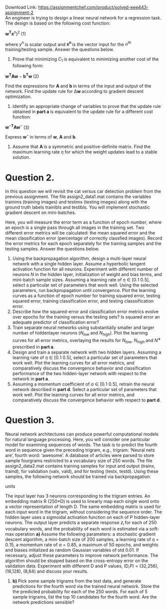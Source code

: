 Download Link: https://assignmentchef.com/product/solved-eee443-assignment-2
<br>
An engineer is trying to design a linear neural network for a regression task. The design is based on the following cost function:

<strong> w<sup>T</sup>x</strong><em><sup>n</sup></em>)<sup>2                                                                                                         </sup>(1)

where <em>y<sup>n </sup></em>is scalar output and <strong>x<sup>n </sup></strong>is the vector input for the <em>n<sup>th </sup></em>training/testing sample. Answer the questions below.

<ol>

 <li>Prove that minimizing <em>C</em><sub>1 </sub>is equivalent to minimizing another cost of the following form:</li>

</ol>

<strong>w<sup>T</sup>Aw </strong>− <strong>b<sup>T</sup>w                                                        </strong>(2)

Find the expressions for <strong>A </strong>and <strong>b </strong>in terms of the input and output of the network. Find the update rule for ∆<strong>w </strong>according to gradient descent optimization.

<ol>

 <li>Identify an appropriate change of variables to prove that the update rule obtained in <strong>part a </strong>is equivalent to the update rule for a different cost function:</li>

</ol>

<strong>w˜<sup>T</sup>Aw˜                                                             </strong>(3)

Express <strong>w˜ </strong>in terms of <strong>w</strong>, <strong>A </strong>and <strong>b</strong>.

<ol>

 <li>Assume that <strong>A </strong>is a symmetric and positive-definite matrix. Find the maximum learning rate <em>η </em>for which the weight updates lead to a stable solution.</li>

</ol>

<h1>Question 2.</h1>

In this question we will revisit the cat versus car detection problem from the previous assignment. The file assign2_data1.mat contains the variables trainims (training images) and testims (testing images) along with the ground truth labels trainlbls and testlbls. You will implement stochastic gradient descent on mini-batches.

Here, you will measure the error term as a function of epoch number, where an epoch is a single pass through all images in the training set. Two different error metrics will be calculated: the mean squared error and the mean classification error (percentage of correctly classfied images). Record the error metrics for each epoch separately for the training samples and the testing samples. Answer the questions below.

<ol>

 <li>Using the backpropagation algorithm, design a multi-layer neural network with a single hidden layer. Assume a hyperbolic tangent activation function for all neurons. Experiment with different number of neurons <em>N </em>in the hidden layer, initialization of weight and bias terms, and mini-batch sample sizes. Assuming a learning rate of <em>η </em>∈ [0<em>.</em>1 0<em>.</em>5], select a particular set of parameters that work well. Using the selected parameters, run backpropagation until convergence. Plot the learning curves as a function of epoch number for training squared error, testing squared error, training classification error, and testing classsification error.</li>

 <li>Describe how the squared-error and classification error metrics evolve over epochs for the training versus the testing sets? Is squared error an adequate predictor of classification error?</li>

 <li>Train separate neural networks using substantially smaller and larger number of hiddenlayer neurons (<em>N<sub>low </sub></em>and <em>N<sub>high</sub></em>). Plot the learning curves for all error metrics, overlaying the results for <em>N<sub>low</sub></em>, <em>N<sub>high </sub></em>and <em>N</em><sup>∗ </sup>prescribed in <strong>part a</strong>.</li>

 <li>Design and train a separate network with two hidden layers. Assuming a learning rate of <em>η </em>∈ [0<em>.</em>1 0<em>.</em>5], select a particular set of parameters that work well. Plot the learning curves for all error metrics, and comparatively discuss the convergence behavior and classification performance of the two hidden-layer network with respect to the network in <strong>part a</strong>.</li>

 <li>Assuming a momentum coefficient of <em>α </em>∈ [0<em>.</em>1 0<em>.</em>5], retrain the neural network described in <strong>part d</strong>. Select a particular set of parameters that work well. Plot the learning curves for all error metrics, and comparatively discuss the convergence behavior with respect to <strong>part d</strong>.</li>

</ol>

<h1>Question 3.</h1>

Neural network architectures can produce powerful computational models for natural language processing. Here, you will consider one particular model for examining sequences of words. The task is to predict the fourth word in sequence given the preceding trigram, e.g., trigram: ‘Neural nets are’, fourth word: ‘awesome’. A database of articles were parsed to store sample fourgrams restricted to a vocabulary size of 250 words. The file assign2_data2.mat contains training samples for input and output (trainx, traind), for validation (valx, vald), and for testing (testx, testd). Using these samples, the following network should be trained via backpropagation:

units

The input layer has 3 neurons corresponding to the trigram entries. An embedding matrix R (250×D) is used to linearly map each single word onto a vector representation of length D. The same embedding matrix is used for each input word in the trigram, without considering the sequence order. The hidden layer uses a sigmoidal activation function on each of P hidden-layer neurons. The output layer predicts a separate response <em>z<sub>i </sub></em>for each of 250 vocabulary words, and the probability of each word is estimated via a soft-max operation <strong>a) </strong>Assume the following parameters: a stochastic gradient descent algorithm, a mini-batch size of 200 samples, a learning rate of <em>η </em>= 0<em>.</em>15, a momentum rate of <em>α </em>= 0<em>.</em>85, a maximum of 50 epochs, and weights and biases initialized as random Gaussian variables of std 0.01. If necessary, adjust these parameters to improve network performance. The algorithm should be stopped based on the cross-entropy error on the validation data. Experiment with different D and P values, (D,P) = (32,256), (16,128), (8,64) and discuss your results.

<ol>

 <li><strong>b) </strong>Pick some sample trigrams from the test data, and generate predictions for the fourth word via the trained neural network. Store the the predicted probability for each of the 250 words. For each of 5 sample trigrams, list the top 10 candidates for the fourth word. Are the network predictions sensible?</li>

</ol>